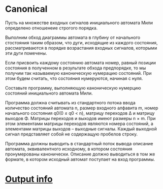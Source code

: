 # Canonical

Пусть на множестве входных сигналов инициального автомата Мили определено отношенеие строгого порядка.

Выполним обход диаграммы автомата в глубину от начального стостояния таким образом, что дуги, исходящие из каждого состояния, рассматриваются в порядке возрастания входных сигналов, которыми эти дуги помечены.

Если присвоить каждому состоянию автомата номер, равный позиции состояния в полученном в результате обхода предпорядке, то мы получим так называемую каноническую нумерацию состояний. При этом будем считать, что состояния нумеруются, начиная с нуля.

Составьте программу, выполняющую каноническую нумерцию состояний инициального автомата Мили.

Программа должна считывать из стандартного потока ввода количество состояний автомата n, размер входного алфавита m, номер начального состояния q0(0 ≤ q0 < n), матрицу переходов Δ и матрицу выходов Φ. Матрицы переходов и выходов имеют размеры n × m. При этом элементами матрицы переходов являются номера состояний, а элементами матрицы выходов – выходные сигналы. Каждый выходной сигнал представляет собой не содержащую пробелов строку.

Программа должны выводить в стандартный поток вывода описание автомата, эквивалентного исходному, в котором состояния пронумерованы канонически. Описание должно выводиться в том же формате, в котором исходный автомат поступает на вход программы.

# [Output info](https://personalfebus.s-ul.eu/machimg/pd6DBiNw)
